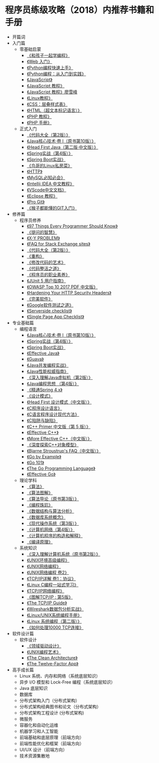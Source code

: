# 程序员练级攻略（2018）内推荐书籍和手册

* 开篇词
* 入门篇
    * 零基础启蒙
        * [《和孩子一起学编程》](https://github.com/git-zjx/programmer_training_strategy/tree/master/入门篇/零基础启蒙)
        * [《Web 入门》](https://developer.mozilla.org/zh-CN/docs/Learn/Getting_started_with_the_web)
        * [《Python编程快速上手》](https://github.com/git-zjx/programmer_training_strategy/tree/master/入门篇/零基础启蒙)
        * [《Python编程：从入门到实践》](https://github.com/git-zjx/programmer_training_strategy/tree/master/入门篇/零基础启蒙)
        * [《JavaScript》](https://developer.mozilla.org/zh-CN/docs/Web/JavaScript)
        * [《JavaScript 教程》](http://www.w3school.com.cn/js/)
        * [《JavaScript 教程》廖雪峰](https://www.liaoxuefeng.com/wiki/001434446689867b27157e896e74d51a89c25cc8b43bdb3000)
        * [《Linux教程》](https://www.w3cschool.cn/linux/)
        * [《CSS：层叠样式表》](https://developer.mozilla.org/zh-CN/docs/Web/CSS)
        * [《HTML（超文本标记语言）》](https://developer.mozilla.org/zh-CN/docs/Web/HTML)
        * [《PHP 教程》](http://www.w3school.com.cn/php/index.asp)
        * [《PHP 手册》](http://php.net/manual/zh/)
    * 正式入门
        * [《代码大全（第2版）》]()
        * [《Java核心技术·卷 I（原书第10版）》]()
        * [《Head First Java（第二版·中文版）》]()
        * [《Spring实战（第4版）》]()
        * [《Spring Boot实战》]()
        * [《鸟哥的Linux私房菜》]()
        * [《HTTP》](https://developer.mozilla.org/zh-CN/docs/Web/HTTP)
        * [《MySQL必知必会》]()
        * [《Intellij IDEA 中文教程》](https://dancon.gitbooks.io/intellij-idea/content/)
        * [《VScode中文文档》](https://jeasonstudio.gitbooks.io/vscode-cn-doc/content/)
        * [《Eclipse 教程》](http://www.runoob.com/eclipse/eclipse-tutorial.html)
        * [《Pro Git》](https://git-scm.com/book/zh/v2/)
        * [《猴子都能懂的GIT入门》](https://backlog.com/git-tutorial/cn/)
* 修养篇
    * 程序员修养
        * [《97 Things Every Programmer Should Know》](https://97-things-every-x-should-know.gitbooks.io/97-things-every-programmer-should-know/content/en/index.html)
        * [《提问的智慧》](http://doc.zengrong.net/smart-questions/cn.html)
        * [《X-Y PROBLEM》](https://coolshell.cn/articles/10804.html)
        * [《FAQ for Stack Exchange sites》](https://meta.stackexchange.com/questions/7931/faq-for-stack-exchange-sites)
        * [《代码大全（第2版）》]()
        * [《重构》]()
        * [《修改代码的艺术》]()
        * [《代码整洁之道》]()
        * [《程序员的职业素养》]()
        * [《JUnit 5 用户指南》](http://sjyuan.cc/junit5/user-guide-cn/)
        * [《OWASP Top 10 2017 PDF 中文版》](https://www.owasp.org/images/d/dc/OWASP_Top_10_2017_%E4%B8%AD%E6%96%87%E7%89%88v1.3.pdf)
        * [《Hardening Your HTTP Security Headers》]()
        * [《完美软件》]()
        * [《Google软件测试之道》]()
        * [《Serverside checklist》](https://github.com/mtdvio/going-to-production/blob/master/serverside-checklist.md)
        * [《Single Page App Checklist》](https://github.com/mtdvio/going-to-production/blob/master/spa-checklist.md)
* 专业基础篇
    * 编程语言
        * [《Java核心技术·卷 I（原书第10版）》]()
        * [《Spring实战（第4版）》]()
        * [《Spring Boot实战》]()
        * [《Effective Java》]()
        * [《Guava》](https://github.com/google/guava)
        * [《Java并发编程实战》]()
        * [《Java性能权威指南》]()
        * [《深入理解Java虚拟机（第2版）》]()
        * [《Java编程思想 （第4版）》]()
        * [《精通Spring 4.x》]()
        * [《设计模式》]()
        * [《Head First 设计模式（中文版）》]()
        * [《C程序设计语言》]()
        * [《C语言程序设计现代方法》]()
        * [《C陷阱与缺陷》]()
        * [《C++ Primer 中文版（第 5 版）》]()
        * [《Effective C++》]()
        * [《More Effective C++（中文版）》]()
        * [《深度探索C++对象模型》]()
        * [《Bjarne Stroustrup's FAQ（中文版）》](http://www.stroustrup.com/bsfaqcn.html)
        * [《Go by Example》](https://gobyexample.com/)
        * [《Go 101》](https://go101.org/article/101.html)
        * [《The Go Programming Language》]()
        * [《Effective Go》]()
    * 理论学科
        * [《算法》]()
        * [《算法图解》]()
        * [《算法导论（原书第3版）》]()
        * [《编程珠玑》]()
        * [《数据结构与算法分析》]()
        * [《数据库系统概念》]()
        * [《现代操作系统（第3版）》]()
        * [《计算机网络（第4版）》]()
        * [《计算机程序的构造和解释》]()
        * [《编译原理》]()
    * 系统知识
        * [《深入理解计算机系统（原书第2版）》]()
        * [《UNIX环境高级编程》]()
        * [《UNIX网络编程》]()
        * [《UNIX网络编程 卷2》]()
        * [《TCP/IP详解 卷1：协议》]()
        * [《Linux C编程一站式学习》]()
        * [《TCP/IP网络编程》]()
        * [《图解TCP/IP : 第5版》]()
        * [《The TCP/IP Guide》](http://www.tcpipguide.com/free/index.htm)
        * [《Wireshark数据包分析实战》]()
        * [《Linux/UNIX系统编程手册》]()
        * [《Linux 系统编程（第二版）》]()
        * [《如何处理10000 TCP连接》](https://www.oschina.net/translate/c10k)
* 软件设计篇
    * 软件设计
        * [《领域驱动设计》]()
        * [《UNIX编程艺术》]()
        * [《The Clean Architecture》](https://8thlight.com/blog/uncle-bob/2012/08/13/the-clean-architecture.html)
        * [《The Twelve-Factor App》](https://12factor.net/zh_cn/)
* 高手成长篇
    * Linux 系统、内存和网络（系统底层知识）
    * 异步 I/O 模型和 Lock-Free 编程（系统底层知识）
    * Java 底层知识
    * 数据库
    * 分布式架构入门（分布式架构）
    * 分布式架构经典图书和论文（分布式架构）
    * 分布式架构工程设计 (分布式架构)
    * 微服务
    * 容器化和自动化运维
    * 机器学习和人工智能
    * 前端基础和底层原理（前端方向）
    * 前端性能优化和框架（前端方向）
    * UI/UX 设计（前端方向）
    * 技术资源集散地